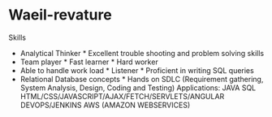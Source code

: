 # Waeil-revature
Skills 
* Analytical Thinker   * Excellent trouble shooting and problem solving skills
* Team player             * Fast learner     * Hard worker
* Able to handle work load   * Listener * Proficient in writing SQL queries   
* Relational Database concepts * Hands on SDLC (Requirement gathering, System Analysis, Design, Coding and Testing)
Applications:
JAVA
SQL
HTML/CSS/JAVASCRIPT/AJAX/FETCH/SERVLETS/ANGULAR
DEVOPS/JENKINS
AWS (AMAZON WEBSERVICES)




